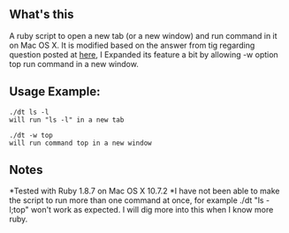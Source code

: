 ## What's this
A ruby script to open a new tab (or a new window) and run command in it on Mac OS X.
It is modified based on the answer from tig regarding question posted at [here](http://superuser.com/questions/174576/opening-a-new-terminal-from-the-command-line-and-running-a-command-on-mac-os-x),
I Expanded its feature a bit by allowing -w option top run command in a new window.

## Usage Example:
	./dt ls -l
	will run "ls -l" in a new tab

	./dt -w top
	will run command top in a new window

## Notes
*Tested with Ruby 1.8.7 on Mac OS X 10.7.2
*I have not been able to make the script to run more than one command at once, for example
	./dt "ls -l;top" won't work as expected. I will dig more into this when I know more ruby.


